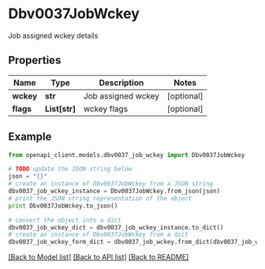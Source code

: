 # Dbv0037JobWckey

Job assigned wckey details

## Properties
Name | Type | Description | Notes
------------ | ------------- | ------------- | -------------
**wckey** | **str** | Job assigned wckey | [optional] 
**flags** | **List[str]** | wckey flags | [optional] 

## Example

```python
from openapi_client.models.dbv0037_job_wckey import Dbv0037JobWckey

# TODO update the JSON string below
json = "{}"
# create an instance of Dbv0037JobWckey from a JSON string
dbv0037_job_wckey_instance = Dbv0037JobWckey.from_json(json)
# print the JSON string representation of the object
print Dbv0037JobWckey.to_json()

# convert the object into a dict
dbv0037_job_wckey_dict = dbv0037_job_wckey_instance.to_dict()
# create an instance of Dbv0037JobWckey from a dict
dbv0037_job_wckey_form_dict = dbv0037_job_wckey.from_dict(dbv0037_job_wckey_dict)
```
[[Back to Model list]](../README.md#documentation-for-models) [[Back to API list]](../README.md#documentation-for-api-endpoints) [[Back to README]](../README.md)



